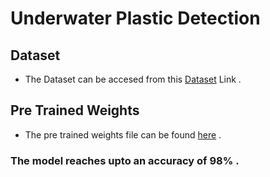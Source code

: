 # Underwater Plastic Detection

## Dataset
- The Dataset can be accesed from this [Dataset](https://drive.google.com/drive/folders/1wNM3_nTckGAJuBbR6G2JqP8Yi5tFfQ5c?usp=share_link) Link .

## Pre Trained Weights
- The pre trained weights file can be found [here](https://drive.google.com/file/d/1Kod6wk6HyxlqPiFAf_WWrxwnf1nzCxu2/view?usp=share_link) .

### The model reaches upto an accuracy of 98% .
